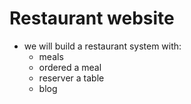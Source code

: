 # Restaurant website
- we will build a restaurant system with:
    - meals
    - ordered a meal
    - reserver a table
    - blog
